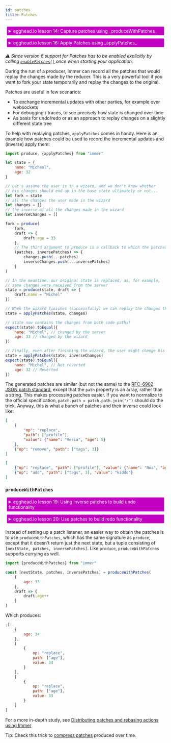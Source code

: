 ```yaml
---
id: patches
title: Patches
---
```


<div id="codefund"><!-- fallback content --></div>

<details>
    <summary style="color: white; background:#c200c2;padding:5px;margin:5px;border-radius:2px">egghead.io lesson 14: Capture patches using _produceWithPatches_</summary>
    <br>
    <div style="padding:5px;">
        <iframe style="border: none;" width=760 height=427 scrolling="no" src="https://egghead.io/lessons/react-capture-patches-to-distribute-changes-in-app-state-with-immer-producewithpatches/embed" ></iframe>
    </div>
    <a style="font-style:italic;padding:5px;margin:5px;"  href="https://egghead.io/lessons/react-capture-patches-to-distribute-changes-in-app-state-with-immer-producewithpatches">Hosted on egghead.io</a>
</details>

<details>
    <summary style="color: white; background:#c200c2;padding:5px;margin:5px;border-radius:2px">egghead.io lesson 16: Apply Patches using _applyPatches_</summary>
    <br>
    <div style="padding:5px;">
        <iframe style="border: none;" width=760 height=427 scrolling="no" src="https://egghead.io/lessons/react-apply-patches-using-immer-applypatches-to-synchronize-state-across-clients/embed" ></iframe>
    </div>
    <a style="font-style:italic;padding:5px;margin:5px;"  href="https://egghead.io/lessons/react-apply-patches-using-immer-applypatches-to-synchronize-state-across-clients">Hosted on egghead.io</a>
</details>

_⚠ Since version 6 support for Patches has to be enabled explicitly by calling [`enablePatches()`](installation#pick-your-immer-version) once when starting your application._

During the run of a producer, Immer can record all the patches that would replay the changes made by the reducer. This is a very powerful tool if you want to fork your state temporarily and replay the changes to the original.

Patches are useful in few scenarios:

- To exchange incremental updates with other parties, for example over websockets
- For debugging / traces, to see precisely how state is changed over time
- As basis for undo/redo or as an approach to replay changes on a slightly different state tree

To help with replaying patches, `applyPatches` comes in handy. Here is an example how patches could be used to record the incremental updates and (inverse) apply them:

```javascript
import produce, {applyPatches} from "immer"

let state = {
	name: "Micheal",
	age: 32
}

// Let's assume the user is in a wizard, and we don't know whether
// his changes should end up in the base state ultimately or not...
let fork = state
// all the changes the user made in the wizard
let changes = []
// the inverse of all the changes made in the wizard
let inverseChanges = []

fork = produce(
	fork,
	draft => {
		draft.age = 33
	},
	// The third argument to produce is a callback to which the patches will be fed
	(patches, inversePatches) => {
		changes.push(...patches)
		inverseChanges.push(...inversePatches)
	}
)

// In the meantime, our original state is replaced, as, for example,
// some changes were received from the server
state = produce(state, draft => {
	draft.name = "Michel"
})

// When the wizard finishes (successfully) we can replay the changes that were in the fork onto the *new* state!
state = applyPatches(state, changes)

// state now contains the changes from both code paths!
expect(state).toEqual({
	name: "Michel", // changed by the server
	age: 33 // changed by the wizard
})

// Finally, even after finishing the wizard, the user might change his mind and undo his changes...
state = applyPatches(state, inverseChanges)
expect(state).toEqual({
	name: "Michel", // Not reverted
	age: 32 // Reverted
})
```

The generated patches are similar (but not the same) to the [RFC-6902 JSON patch standard](http://tools.ietf.org/html/rfc6902), except that the `path` property is an array, rather than a string. This makes processing patches easier. If you want to normalize to the official specification, `patch.path = patch.path.join("/")` should do the trick. Anyway, this is what a bunch of patches and their inverse could look like:

```json
[
	{
		"op": "replace",
		"path": ["profile"],
		"value": {"name": "Veria", "age": 5}
	},
	{"op": "remove", "path": ["tags", 3]}
]
```

```json
[
	{"op": "replace", "path": ["profile"], "value": {"name": "Noa", "age": 6}},
	{"op": "add", "path": ["tags", 3], "value": "kiddo"}
]
```

### `produceWithPatches`

<details>
    <summary style="color: white; background:#c200c2;padding:5px;margin:5px;border-radius:2px">egghead.io lesson 19: Using inverse patches to build undo functionality</summary>
    <br>
    <div style="padding:5px;">
        <iframe style="border: none;" width=760 height=427 scrolling="no" src="https://egghead.io/lessons/react-use-immer-inversepatches-to-build-undo-functionality/embed" ></iframe>
    </div>
    <a style="font-style:italic;padding:5px;margin:5px;"  href="https://egghead.io/lessons/react-use-immer-inversepatches-to-build-undo-functionality">Hosted on egghead.io</a>
</details>

<details>
    <summary style="color: white; background:#c200c2;padding:5px;margin:5px;border-radius:2px">egghead.io lesson 20: Use patches to build redo functionality</summary>
    <br>
    <div style="padding:5px;">
        <iframe style="border: none;" width=760 height=427 scrolling="no" src="https://egghead.io/lessons/react-use-immer-patches-to-build-redo-functionality/embed" ></iframe>
    </div>
    <a style="font-style:italic;padding:5px;margin:5px;"  href="https://egghead.io/lessons/react-use-immer-patches-to-build-redo-functionality">Hosted on egghead.io</a>
</details>

Instead of setting up a patch listener, an easier way to obtain the patches is to use `produceWithPatches`, which has the same signature as `produce`, except that it doesn't return just the next state, but a tuple consisting of `[nextState, patches, inversePatches]`. Like `produce`, `produceWithPatches` supports currying as well.

```javascript
import {produceWithPatches} from "immer"

const [nextState, patches, inversePatches] = produceWithPatches(
	{
		age: 33
	},
	draft => {
		draft.age++
	}
)
```

Which produces:

```javascript
;[
	{
		age: 34
	},
	[
		{
			op: "replace",
			path: ["age"],
			value: 34
		}
	],
	[
		{
			op: "replace",
			path: ["age"],
			value: 33
		}
	]
]
```

For a more in-depth study, see [Distributing patches and rebasing actions using Immer](https://medium.com/@mweststrate/distributing-state-changes-using-snapshots-patches-and-actions-part-2-2f50d8363988)

Tip: Check this trick to [compress patches](https://medium.com/@david.b.edelstein/using-immer-to-compress-immer-patches-f382835b6c69) produced over time.
